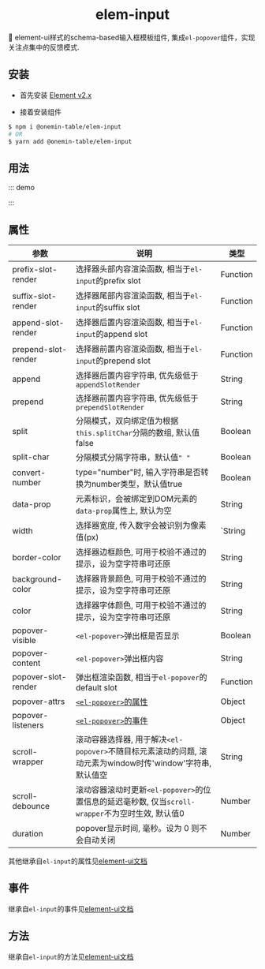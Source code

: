 <h1 align="center">elem-input</h1>

🚀 element-ui样式的schema-based输入框模板组件, 集成`el-popover`组件，实现关注点集中的反馈模式.

## 安装

* 首先安装 [Element v2.x](https://github.com/ElemeFE/element)

* 接着安装组件

```bash
$ npm i @onemin-table/elem-input
# OR
$ yarn add @onemin-table/elem-input
```

## 用法

::: demo
<template>
  <div>
    <button @click="active = !active">切换</button>
    <span>{{ !active ? '' : '激活' }}</span>
    <elem-input
      v-model="foo"
      :popoverVisible="active"
      :border-color="active ? 'red' : ''"
      :prefix-slot-render="prefixSlotRender"
      suffix-icon="date"
      append=".com"
      prepend="https://"
      popover-content="content"
      split
      placeholder="空格分隔"
      @change="handleChange"
    />
  </div>
</template>

<script>
  export default {
    data() {
      return {
        foo: ['a', 'b'],

        active: true,
      };
    },

    watch: {
      foo() {
        console.warn(this.foo);
      },
    },

    methods: {
      handleChange(val) {
        console.warn(this.foo, val);
      },

      prefixSlotRender() {
        return <i class="el-icon-time el-input__icon" />;
      },
    },
  };
</script>
:::

## 属性

| 参数        | 说明           | 类型  |
| ------------- |---------------| ------|
| prefix-slot-render | 选择器头部内容渲染函数, 相当于`el-input`的prefix slot | Function |
| suffix-slot-render | 选择器尾部内容渲染函数, 相当于`el-input`的suffix slot | Function |
| append-slot-render | 选择器后置内容渲染函数, 相当于`el-input`的append slot | Function |
| prepend-slot-render | 选择器前置内容渲染函数, 相当于`el-input`的prepend slot | Function |
| append | 选择器后置内容字符串, 优先级低于`appendSlotRender` | String |
| prepend | 选择器前置内容字符串, 优先级低于`prependSlotRender` | String |
| split | 分隔模式，双向绑定值为根据`this.splitChar`分隔的数组, 默认值false | Boolean |
| split-char | 分隔模式分隔字符串，默认值`" "` | Boolean |
| convert-number | type="number"时, 输入字符串是否转换为number类型，默认值true | Boolean |
| data-prop | 元素标识，会被绑定到DOM元素的`data-prop`属性上, 默认为空 | String |
| width | 选择器宽度, 传入数字会被识别为像素值(px) | `String|Number` |
| border-color | 选择器边框颜色, 可用于校验不通过的提示，设为空字符串可还原 | String |
| background-color | 选择器背景颜色, 可用于校验不通过的提示，设为空字符串可还原 | String |
| color | 选择器字体颜色, 可用于校验不通过的提示，设为空字符串可还原 | String |
| popover-visible | `<el-popover>`弹出框是否显示 | Boolean |
| popover-content | `<el-popover>`弹出框内容 | String |
| popover-slot-render | 弹出框渲染函数, 相当于`el-popover`的default slot | Function |
| popover-attrs | [`<el-popover>`的属性](https://element.eleme.cn/#/zh-CN/component/popover#attributes) | Object |
| popover-listeners | [`<el-popover>`的事件](https://element.eleme.cn/#/zh-CN/component/popover#events) | Object |
| scroll-wrapper | 滚动容器选择器, 用于解决`<el-popover>`不随目标元素滚动的问题, 滚动元素为window时传'window'字符串, 默认值空 | String |
| scroll-debounce | 滚动容器滚动时更新`<el-popover>`的位置信息的延迟毫秒数, 仅当`scroll-wrapper`不为空时生效, 默认值0 | Number |
| duration | popover显示时间, 毫秒。设为 0 则不会自动关闭 | Number | 3000 |

其他继承自`el-input`的属性见[element-ui文档](https://element.eleme.cn/#/zh-CN/component/input#input-attributes)

## 事件

继承自`el-input`的事件见[element-ui文档](https://element.eleme.cn/#/zh-CN/component/input#input-events)

## 方法

继承自`el-input`的方法见[element-ui文档](https://element.eleme.cn/#/zh-CN/component/input#input-methods)
